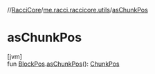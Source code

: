 //[RacciCore](../../index.md)/[me.racci.raccicore.utils](index.md)/[asChunkPos](as-chunk-pos.md)

# asChunkPos

[jvm]\
fun [BlockPos](-block-pos/index.md).[asChunkPos](as-chunk-pos.md)(): [ChunkPos](-chunk-pos/index.md)
